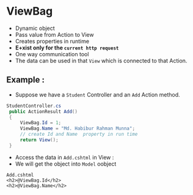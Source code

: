 # ViewBag
- Dynamic object
- Pass value from Action to View
- Creates properties in runtime
- **E+xist only for the `current http request`**
- One way communication tool
- The data can be used in that `View` which is connected to that Action.

## Example : 
- Suppose we have a `Student` Controller and an `Add` Action method.
```csharp
StudentController.cs
 public ActionResult Add()
 {
     ViewBag.Id = 1; 
     ViewBag.Name = "Md. Habibur Rahman Munna";
     // create Id and Name  property in run time
     return View();
 }
```
- Access the data in `Add.cshtml` in View :
- We will get the object into `Model` oobject
```Add.cshtml
Add.cshtml
<h2>@ViewBag.Id</h2>
<h2>@ViewBag.Name</h2>
```
